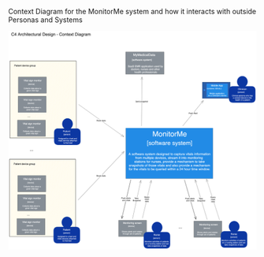 Context Diagram for the MonitorMe system and how it interacts with outside Personas and Systems

![ContextDiagram](../images/X-Ham_ArchKata_Architecture_Diagram_Context.png)